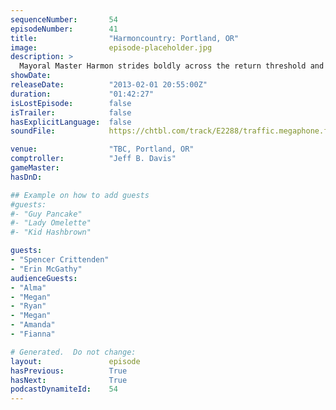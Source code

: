 ```yaml
---
sequenceNumber:       54
episodeNumber:        41
title:                "Harmoncountry: Portland, OR"
image:                episode-placeholder.jpg
description: >
  Mayoral Master Harmon strides boldly across the return threshold and declares Spencer God. Then he raps and dicks around with people in the audience. It doesn't sound like much on paper but it's a pretty great episode.
showDate:             
releaseDate:          "2013-02-01 20:55:00Z"
duration:             "01:42:27"
isLostEpisode:        false
isTrailer:            false
hasExplicitLanguage:  false
soundFile:            https://chtbl.com/track/E2288/traffic.megaphone.fm/STA8634366520.mp3?updated=1554491351

venue:                "TBC, Portland, OR"
comptroller:          "Jeff B. Davis"
gameMaster:           
hasDnD:               

## Example on how to add guests
#guests:
#- "Guy Pancake"
#- "Lady Omelette"
#- "Kid Hashbrown"

guests:
- "Spencer Crittenden"
- "Erin McGathy"
audienceGuests:
- "Alma"
- "Megan"
- "Ryan"
- "Megan"
- "Amanda"
- "Fianna"

# Generated.  Do not change:
layout:               episode
hasPrevious:          True
hasNext:              True
podcastDynamiteId:    54
---
```


